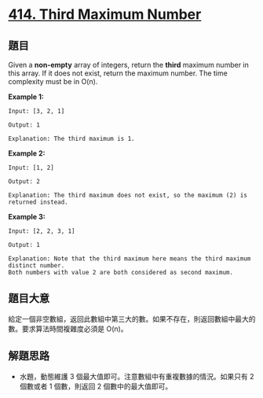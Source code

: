 # [414. Third Maximum Number](https://leetcode.com/problems/third-maximum-number/)

## 題目

Given a **non-empty** array of integers, return the **third** maximum number in this array. If it does not exist, return the maximum number. The time complexity must be in O(n).

**Example 1:**

    Input: [3, 2, 1]
    
    Output: 1
    
    Explanation: The third maximum is 1.

**Example 2:**

    Input: [1, 2]
    
    Output: 2
    
    Explanation: The third maximum does not exist, so the maximum (2) is returned instead.

**Example 3:**

    Input: [2, 2, 3, 1]
    
    Output: 1
    
    Explanation: Note that the third maximum here means the third maximum distinct number.
    Both numbers with value 2 are both considered as second maximum.


## 題目大意

給定一個非空數組，返回此數組中第三大的數。如果不存在，則返回數組中最大的數。要求算法時間複雜度必須是 O(n)。


## 解題思路

- 水題，動態維護 3 個最大值即可。注意數組中有重複數據的情況。如果只有 2 個數或者 1 個數，則返回 2 個數中的最大值即可。